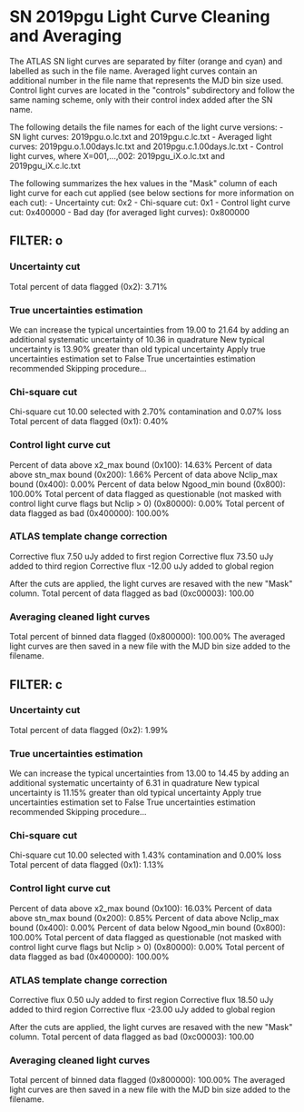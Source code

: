 # SN 2019pgu Light Curve Cleaning and Averaging

The ATLAS SN light curves are separated by filter (orange and cyan) and labelled as such in the file name. Averaged light curves contain an additional number in the file name that represents the MJD bin size used. Control light curves are located in the "controls" subdirectory and follow the same naming scheme, only with their control index added after the SN name.

The following details the file names for each of the light curve versions:
	- SN light curves: 2019pgu.o.lc.txt and 2019pgu.c.lc.txt
	- Averaged light curves: 2019pgu.o.1.00days.lc.txt and 2019pgu.c.1.00days.lc.txt
	- Control light curves, where X=001,...,002: 2019pgu_iX.o.lc.txt and 2019pgu_iX.c.lc.txt

The following summarizes the hex values in the "Mask" column of each light curve for each cut applied (see below sections for more information on each cut): 
	- Uncertainty cut: 0x2
	- Chi-square cut: 0x1
	- Control light curve cut: 0x400000
	- Bad day (for averaged light curves): 0x800000

## FILTER: o

### Uncertainty cut
Total percent of data flagged (0x2): 3.71%

### True uncertainties estimation
We can increase the typical uncertainties from 19.00 to 21.64 by adding an additional systematic uncertainty of 10.36 in quadrature
New typical uncertainty is 13.90% greater than old typical uncertainty
Apply true uncertainties estimation set to False
True uncertainties estimation recommended
Skipping procedure...

### Chi-square cut
Chi-square cut 10.00 selected with 2.70% contamination and 0.07% loss
Total percent of data flagged (0x1): 0.40%

### Control light curve cut
Percent of data above x2_max bound (0x100): 14.63%
Percent of data above stn_max bound (0x200): 1.66%
Percent of data above Nclip_max bound (0x400): 0.00%
Percent of data below Ngood_min bound (0x800): 100.00%
Total percent of data flagged as questionable (not masked with control light curve flags but Nclip > 0) (0x80000): 0.00%
Total percent of data flagged as bad (0x400000): 100.00%

### ATLAS template change correction
Corrective flux 7.50 uJy added to first region
Corrective flux 73.50 uJy added to third region
Corrective flux -12.00 uJy added to global region

After the cuts are applied, the light curves are resaved with the new "Mask" column.
Total percent of data flagged as bad (0xc00003): 100.00

### Averaging cleaned light curves
Total percent of binned data flagged (0x800000): 100.00%
The averaged light curves are then saved in a new file with the MJD bin size added to the filename.

## FILTER: c

### Uncertainty cut
Total percent of data flagged (0x2): 1.99%

### True uncertainties estimation
We can increase the typical uncertainties from 13.00 to 14.45 by adding an additional systematic uncertainty of 6.31 in quadrature
New typical uncertainty is 11.15% greater than old typical uncertainty
Apply true uncertainties estimation set to False
True uncertainties estimation recommended
Skipping procedure...

### Chi-square cut
Chi-square cut 10.00 selected with 1.43% contamination and 0.00% loss
Total percent of data flagged (0x1): 1.13%

### Control light curve cut
Percent of data above x2_max bound (0x100): 16.03%
Percent of data above stn_max bound (0x200): 0.85%
Percent of data above Nclip_max bound (0x400): 0.00%
Percent of data below Ngood_min bound (0x800): 100.00%
Total percent of data flagged as questionable (not masked with control light curve flags but Nclip > 0) (0x80000): 0.00%
Total percent of data flagged as bad (0x400000): 100.00%

### ATLAS template change correction
Corrective flux 0.50 uJy added to first region
Corrective flux 18.50 uJy added to third region
Corrective flux -23.00 uJy added to global region

After the cuts are applied, the light curves are resaved with the new "Mask" column.
Total percent of data flagged as bad (0xc00003): 100.00

### Averaging cleaned light curves
Total percent of binned data flagged (0x800000): 100.00%
The averaged light curves are then saved in a new file with the MJD bin size added to the filename.